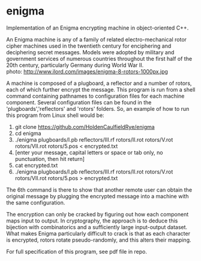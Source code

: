 enigma
======

Implementation of an Enigma encrypting machine in object-oriented C++.  

An Enigma machine is any of a family of related electro-mechanical rotor cipher machines used in the twentieth century 
for enciphering and deciphering secret messages. Models were adopted by military and government services of numerous 
countries throughout the first half of the 20th century, particularly Germany during World War II.  
photo: http://www.ilord.com/images/enigma-8-rotors-1000px.jpg  

A machine is composed of a plugboard, a reflector and a number of rotors, each of which further encrypt the message. This 
program is run from a shell command containing pathnames to configuration files for each machine component. Several 
configuration files can be found in the 'plugboards','reflectors' and 'rotors' folders. So, an example of how to run this 
program from Linux shell would be:  
  
1) git clone https://github.com/HoldenCaulfieldRye/enigma   
2) cd enigma  
3) ./enigma plugboards/I.pb reflectors/III.rf rotors/II.rot rotors/V.rot rotors/VII.rot rotors/5.pos < encrypted.txt  
4) [enter your message, capital letters or space or tab only, no punctuation, then hit return]    
5) cat encrypted.txt  
6) ./enigma plugboards/I.pb reflectors/III.rf rotors/II.rot rotors/V.rot rotors/VII.rot rotors/5.pos > encrypted.txt  
  
The 6th command is there to show that another remote user can obtain the original message by plugging the encrypted message 
into a machine with the same configuration.   

The encryption can only be cracked by figuring out how each component maps input to output. In cryptography, the approach is to 
deduce this bijection with combinatorics and a sufficiently large input-output dataset. What makes Enigma particularly 
difficult to crack is that as each character is encrypted, rotors rotate pseudo-randomly, and this alters their mapping.  
  
For full specification of this program, see pdf file in repo.
